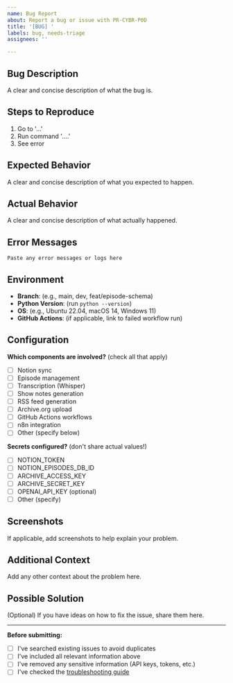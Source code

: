 ```yaml
---
name: Bug Report
about: Report a bug or issue with PR-CYBR-P0D
title: '[BUG] '
labels: bug, needs-triage
assignees: ''

---
```


## Bug Description

A clear and concise description of what the bug is.

## Steps to Reproduce

1. Go to '...'
2. Run command '....'
3. See error

## Expected Behavior

A clear and concise description of what you expected to happen.

## Actual Behavior

A clear and concise description of what actually happened.

## Error Messages

```
Paste any error messages or logs here
```

## Environment

- **Branch**: (e.g., main, dev, feat/episode-schema)
- **Python Version**: (run `python --version`)
- **OS**: (e.g., Ubuntu 22.04, macOS 14, Windows 11)
- **GitHub Actions**: (if applicable, link to failed workflow run)

## Configuration

**Which components are involved?** (check all that apply)
- [ ] Notion sync
- [ ] Episode management
- [ ] Transcription (Whisper)
- [ ] Show notes generation
- [ ] RSS feed generation
- [ ] Archive.org upload
- [ ] GitHub Actions workflows
- [ ] n8n integration
- [ ] Other (specify below)

**Secrets configured?** (don't share actual values!)
- [ ] NOTION_TOKEN
- [ ] NOTION_EPISODES_DB_ID
- [ ] ARCHIVE_ACCESS_KEY
- [ ] ARCHIVE_SECRET_KEY
- [ ] OPENAI_API_KEY (optional)
- [ ] Other (specify)

## Screenshots

If applicable, add screenshots to help explain your problem.

## Additional Context

Add any other context about the problem here.

## Possible Solution

(Optional) If you have ideas on how to fix the issue, share them here.

---

**Before submitting:**
- [ ] I've searched existing issues to avoid duplicates
- [ ] I've included all relevant information above
- [ ] I've removed any sensitive information (API keys, tokens, etc.)
- [ ] I've checked the [troubleshooting guide](../SETUP.md#troubleshooting)
